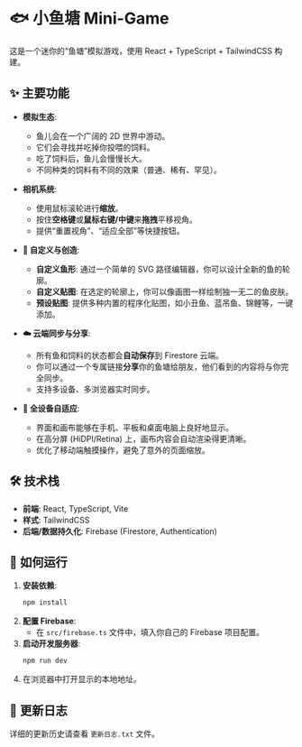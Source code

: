 # 🐟 小鱼塘 Mini-Game

这是一个迷你的“鱼塘”模拟游戏，使用 React + TypeScript + TailwindCSS 构建。

## ✨ 主要功能

- **模拟生态**:
  - 鱼儿会在一个广阔的 2D 世界中游动。
  - 它们会寻找并吃掉你投喂的饲料。
  - 吃了饲料后，鱼儿会慢慢长大。
  - 不同种类的饲料有不同的效果（普通、稀有、罕见）。

- **相机系统**:
  - 使用鼠标滚轮进行**缩放**。
  - 按住**空格键**或**鼠标右键/中键**来**拖拽**平移视角。
  - 提供“重置视角”、“适应全部”等快捷按钮。

- **🎨 自定义与创造**:
  - **自定义鱼形**: 通过一个简单的 SVG 路径编辑器，你可以设计全新的鱼的轮廓。
  - **自定义贴图**: 在选定的轮廓上，你可以像画图一样绘制独一无二的鱼皮肤。
  - **预设贴图**: 提供多种内置的程序化贴图，如小丑鱼、蓝吊鱼、锦鲤等，一键添加。

- **☁️ 云端同步与分享**:
  - 所有鱼和饲料的状态都会**自动保存**到 Firestore 云端。
  - 你可以通过一个专属链接**分享**你的鱼塘给朋友，他们看到的内容将与你完全同步。
  - 支持多设备、多浏览器实时同步。

- **📱 全设备自适应**:
  - 界面和画布能够在手机、平板和桌面电脑上良好地显示。
  - 在高分屏 (HiDPI/Retina) 上，画布内容会自动渲染得更清晰。
  - 优化了移动端触摸操作，避免了意外的页面缩放。

## 🛠️ 技术栈

- **前端**: React, TypeScript, Vite
- **样式**: TailwindCSS
- **后端/数据持久化**: Firebase (Firestore, Authentication)

## 🚀 如何运行

1.  **安装依赖**:
    ```bash
    npm install
    ```
2.  **配置 Firebase**:
    - 在 `src/firebase.ts` 文件中，填入你自己的 Firebase 项目配置。
3.  **启动开发服务器**:
    ```bash
    npm run dev
    ```
4.  在浏览器中打开显示的本地地址。

## 📜 更新日志

详细的更新历史请查看 `更新日志.txt` 文件。
